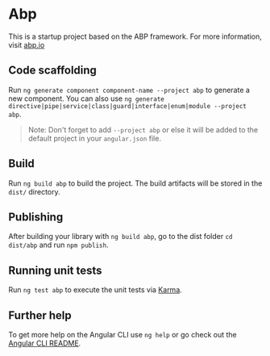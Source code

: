 # Abp

This is a startup project based on the ABP framework. For more information, visit <a href="https://abp.io/" target="_blank">abp.io</a>

## Code scaffolding

Run `ng generate component component-name --project abp` to generate a new component. You can also use `ng generate directive|pipe|service|class|guard|interface|enum|module --project abp`.
> Note: Don't forget to add `--project abp` or else it will be added to the default project in your `angular.json` file. 

## Build

Run `ng build abp` to build the project. The build artifacts will be stored in the `dist/` directory.

## Publishing

After building your library with `ng build abp`, go to the dist folder `cd dist/abp` and run `npm publish`.

## Running unit tests

Run `ng test abp` to execute the unit tests via [Karma](https://karma-runner.github.io).

## Further help

To get more help on the Angular CLI use `ng help` or go check out the [Angular CLI README](https://github.com/angular/angular-cli/blob/master/README.md).
